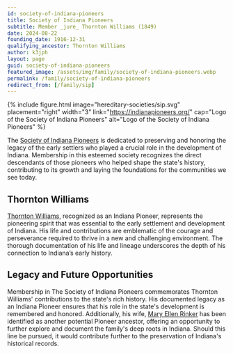 ```yaml
---
id: society-of-indiana-pioneers
title: Society of Indiana Pioneers
subtitle: Member _jure_ Thornton Williams (1849)
date: 2024-08-22
founding_date: 1916-12-31
qualifying_ancestor: Thornton Williams
author: k3jph
layout: page
guid: society-of-indiana-pioneers
featured_image: /assets/img/family/society-of-indiana-pioneers.webp
permalink: /family/society-of-indiana-pioneers
redirect_from: [/family/sip]
---
```


{% include figure.html image="hereditary-societies/sip.svg" 
    placement="right" width="3"
    link="https://indianapioneers.org/"
    cap="Logo of the Society of Indiana Pioneers"
    alt="Logo of the Society of Indiana Pioneers" %}

The [Society of Indiana Pioneers](https://indianapioneers.org/) is dedicated to
preserving and honoring the legacy of the early settlers who played a crucial
role in the development of Indiana. Membership in this esteemed society
recognizes the direct descendants of those pioneers who helped shape the state's
history, contributing to its growth and laying the foundations for the
communities we see today.

## Thornton Williams

[Thornton Williams](https://www.wikitree.com/wiki/Williams-143184), recognized
as an Indiana Pioneer, represents the pioneering spirit that was essential to
the early settlement and development of Indiana.  His life and contributions are
emblematic of the courage and perseverance required to thrive in a new and
challenging environment. The thorough documentation of his life and lineage
underscores the depth of his connection to Indiana’s early history.

## Legacy and Future Opportunities

Membership in The Society of Indiana Pioneers commemorates Thornton Williams'
contributions to the state's rich history. His documented legacy as an Indiana
Pioneer ensures that his role in the state's development is remembered and
honored. Additionally, his wife, [Mary Ellen
Rinker](https://www.wikitree.com/wiki/Rinker-641) has been identified as another
potential Pioneer ancestor, offering an opportunity to further explore and
document the family's deep roots in Indiana. Should this line be pursued, it
would contribute further to the preservation of Indiana's historical records.

